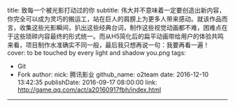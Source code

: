 title: 致每一个被光影打动过的你
subtitle: 伟大并不意味着一定要创造出新内容，你完全可以成为灵巧的搬运工，站在巨人的肩膀上为更多人带来感动。就该作品而言，收集这些光影瞬间，扒出这些经典台词，制作这些视觉动画都不难，困难点在于这些琐碎内容最终的形式统一。而从H5简化后的扁平动画带给用户的体验共鸣来看，项目制作水准确实不同一般，最后我只想再说一句：我要再看一遍！
cover: to be touched by every light and shadow you.png
tags:
  - Git
  - Fork
author:
  nick: 腾讯影业
  github_name: o2team
date: 2016-12-10 13:42:35
publishDate: 2016-09-17 08:00:00
link: http://game.qq.com/act/a20160917fbh/index.html
---

<!-- more -->
